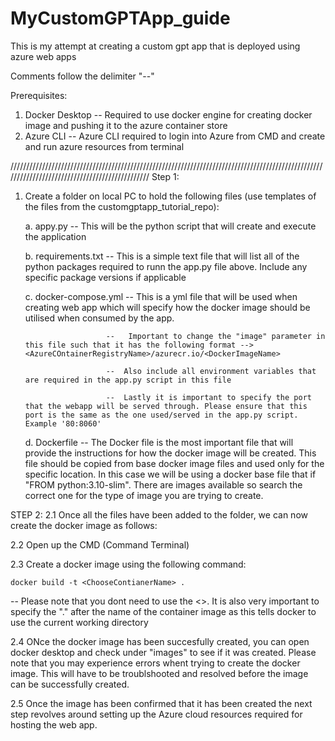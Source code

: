 # MyCustomGPTApp_guide
This is my attempt at creating a custom gpt app that is deployed using azure web apps 

Comments follow the delimiter "--"

Prerequisites: 
1. Docker Desktop --  Required to use docker engine for creating docker image and pushing it to the azure container store
2. Azure CLI      --  Azure CLI required to login into Azure from CMD and create and run azure resources from terminal

///////////////////////////////////////////////////////////////////////////////////////////////////////////////////////////////////////////////
Step 1:
1. Create a folder on local PC to hold the following files (use templates of the files from the customgptapp_tutorial_repo):
   
   a. appy.py            --  This will be the python script that will create and execute the application
   
   b. requirements.txt   --  This is a simple text file that will list all of the python packages required to runn the app.py file above. Include any specific package versions if applicable
   
   c. docker-compose.yml --  This is a yml file that will be used when creating web app which will specify how the docker image should be utilised when consumed by the app.
   
                         --   Important to change the "image" parameter in this file such that it has the following format --> <AzureCOntainerRegistryName>/azurecr.io/<DockerImageName>
   
                         --  Also include all environment variables that are required in the app.py script in this file
   
                         --  Lastly it is important to specify the port that the webapp will be served through. Please ensure that this port is the same as the one used/served in the app.py script. Example '80:8060'
   
   d. Dockerfile         --  The Docker file is the most important file that will provide the instructions for how the docker image will be created. This file should be copied from base docker image files and used only for the specific location. In this case we will be using a docker base file that if "FROM python:3.10-slim".  There are images available so search the correct one for the type of image you are trying to create.

STEP 2:
2.1 Once all the files have been added to the folder, we can now create the docker image as follows:

2.2 Open up the CMD (Command Terminal)

2.3 Create a docker image using the following command:

    docker build -t <ChooseContianerName> .      
    
-- Please note that you dont need to use the <>. It is also very important to specify the "." after the name of the container image as this tells docker to use the current working directory

2.4 ONce the docker image has been succesfully created, you can open docker desktop and check under "images" to see if it was created. Please note that you may experience errors whent trying to create the docker image. This will have to be troublshooted and resolved before the image can be successfully created. 

2.5 Once the image has been confirmed that it has been created the next step revolves around setting up the Azure cloud resources required for hosting the web app. 



    




